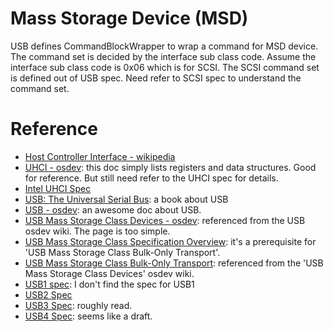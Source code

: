 # Mass Storage Device (MSD)
USB defines CommandBlockWrapper to wrap a command for MSD device. The command set is decided by the interface sub class code. Assume the interface sub class code is 0x06 which is for SCSI. The SCSI command set is defined out of USB spec. Need refer to SCSI spec to understand the command set.

# Reference
- [Host Controller Interface - wikipedia](https://en.wikipedia.org/wiki/Host_controller_interface_(USB,_Firewire))
- [UHCI - osdev](https://wiki.osdev.org/Universal_Host_Controller_Interface): this doc simply lists registers and data structures. Good for reference. But still need refer to the UHCI spec for details.
- [Intel UHCI Spec](ftp://ftp.netbsd.org/pub/NetBSD/misc/blymn/uhci11d.pdf)
- [USB: The Universal Serial Bus](https://www.amazon.com/USB-Universal-Serial-Bus-8/dp/1717425364): a book about USB
- [USB - osdev](https://wiki.osdev.org/Universal_Serial_Bus): an awesome doc about USB.
- [USB Mass Storage Class Devices - osdev](https://wiki.osdev.org/USB_Mass_Storage_Class_Devices): referenced from the USB osdev wiki. The page is too simple.
- [USB Mass Storage Class Specification Overview](https://www.usb.org/sites/default/files/Mass_Storage_Specification_Overview_v1.4_2-19-2010.pdf): it's a prerequisite for 'USB Mass Storage Class Bulk-Only Transport'.
- [USB Mass Storage Class Bulk-Only Transport](https://www.usb.org/sites/default/files/usbmassbulk_10.pdf): referenced from the 'USB Mass Storage Class Devices' osdev wiki.
- [USB1 spec](x): I don't find the spec for USB1
- [USB2 Spec](https://www.usb.org/document-library/usb-20-specification)
- [USB3 Spec](https://www.usb.org/document-library/usb-32-revision-11-june-2022): roughly read.
- [USB4 Spec](https://www.usb.org/document-library/usb4r-specification): seems like a draft.
